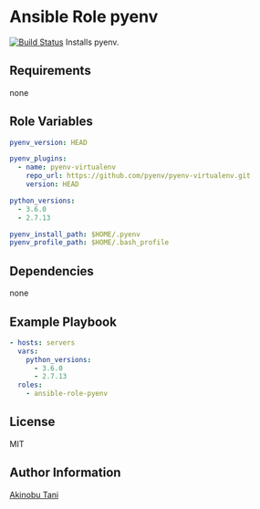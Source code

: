 Ansible Role pyenv
=========

[![Build Status](https://travis-ci.org/akinobu-tani/ansible-role-pyenv.svg?branch=master)](https://travis-ci.org/akinobu-tani/ansible-role-pyenv)
Installs pyenv.

Requirements
------------

none

Role Variables
--------------

``` yaml
pyenv_version: HEAD

pyenv_plugins:
  - name: pyenv-virtualenv
    repo_url: https://github.com/pyenv/pyenv-virtualenv.git
    version: HEAD

python_versions:
  - 3.6.0
  - 2.7.13

pyenv_install_path: $HOME/.pyenv
pyenv_profile_path: $HOME/.bash_profile
```

Dependencies
------------

none

Example Playbook
----------------

``` yaml
- hosts: servers
  vars:
    python_versions:
      - 3.6.0
      - 2.7.13
  roles:
    - ansible-role-pyenv
```

License
-------

MIT

Author Information
------------------

[Akinobu Tani](http://github.com/akinobu-tani)

